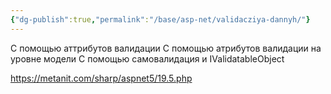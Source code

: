 ```yaml
---
{"dg-publish":true,"permalink":"/base/asp-net/validacziya-dannyh/"}
---
```


С помощью аттрибутов валидации
С помощью атрибутов валидации на уровне модели
С помощью самовалидация и IValidatableObject

https://metanit.com/sharp/aspnet5/19.5.php